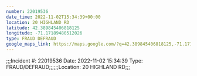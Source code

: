 ```yaml
---
number: 22019536
date_time: 2022-11-02T15:34:39+00:00
location: 20 HIGHLAND RD
latitude: 42.389845406818125
longitude: -71.17189480512026
type: FRAUD DEFRAUD
google_maps_link: https://maps.google.com/?q=42.389845406818125,-71.17189480512026
---
```


;;;Incident #: 22019536  Date: 2022-11-02 15:34:39   Type: FRAUD/DEFRAUD;;;;;;Location: 20 HIGHLAND RD;;;
